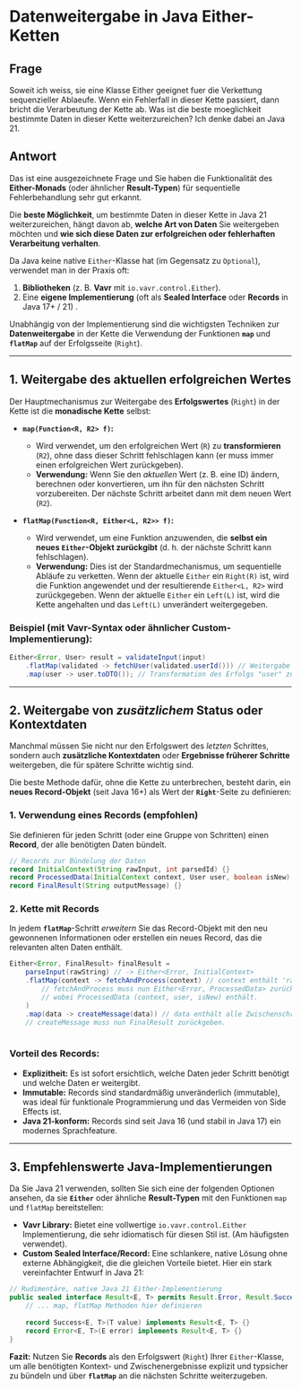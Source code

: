 # Datenweitergabe in Java Either-Ketten

## Frage

Soweit ich weiss, sie eine Klasse Either geeignet fuer die Verkettung
sequenzieller Ablaeufe. Wenn ein Fehlerfall in dieser Kette passiert, dann
bricht die Verarbeutung der Kette ab. Was ist die beste moeglichkeit bestimmte
Daten in dieser Kette weiterzureichen? Ich denke dabei an Java 21.

## Antwort

Das ist eine ausgezeichnete Frage und Sie haben die Funktionalität des **Either-Monads** (oder ähnlicher **Result-Typen**) für sequentielle Fehlerbehandlung sehr gut erkannt.

Die **beste Möglichkeit**, um bestimmte Daten in dieser Kette in Java 21 weiterzureichen, hängt davon ab, **welche Art von Daten** Sie weitergeben möchten und **wie sich diese Daten zur erfolgreichen oder fehlerhaften Verarbeitung verhalten**.

Da Java keine native `Either`-Klasse hat (im Gegensatz zu `Optional`), verwendet man in der Praxis oft:

1.  **Bibliotheken** (z. B. **Vavr** mit `io.vavr.control.Either`).
2.  Eine **eigene Implementierung** (oft als **Sealed Interface** oder **Records** in Java 17+ / 21) .

Unabhängig von der Implementierung sind die wichtigsten Techniken zur **Datenweitergabe** in der Kette die Verwendung der Funktionen **`map`** und **`flatMap`** auf der Erfolgsseite (`Right`).

-----

## 1\. Weitergabe des aktuellen erfolgreichen Wertes

Der Hauptmechanismus zur Weitergabe des **Erfolgswertes** (`Right`) in der Kette ist die **monadische Kette** selbst:

  * **`map(Function<R, R2> f)`:**

      * Wird verwendet, um den erfolgreichen Wert (`R`) zu **transformieren** (`R2`), ohne dass dieser Schritt fehlschlagen kann (er muss immer einen erfolgreichen Wert zurückgeben).
      * **Verwendung:** Wenn Sie den *aktuellen* Wert (z. B. eine ID) ändern, berechnen oder konvertieren, um ihn für den nächsten Schritt vorzubereiten. Der nächste Schritt arbeitet dann mit dem neuen Wert (`R2`).

  * **`flatMap(Function<R, Either<L, R2>> f)`:**

      * Wird verwendet, um eine Funktion anzuwenden, die **selbst ein neues `Either`-Objekt zurückgibt** (d. h. der nächste Schritt kann fehlschlagen).
      * **Verwendung:** Dies ist der Standardmechanismus, um sequentielle Abläufe zu verketten. Wenn der aktuelle `Either` ein `Right(R)` ist, wird die Funktion angewendet und der resultierende `Either<L, R2>` wird zurückgegeben. Wenn der aktuelle `Either` ein `Left(L)` ist, wird die Kette angehalten und das `Left(L)` unverändert weitergegeben.

### Beispiel (mit Vavr-Syntax oder ähnlicher Custom-Implementierung):

```java
Either<Error, User> result = validateInput(input)
    .flatMap(validated -> fetchUser(validated.userId())) // Weitergabe des Erfolgs "validated"
    .map(user -> user.toDTO()); // Transformation des Erfolgs "user" zu einem DTO
```

-----

## 2\. Weitergabe von *zusätzlichem* Status oder Kontextdaten

Manchmal müssen Sie nicht nur den Erfolgswert des *letzten* Schrittes, sondern auch **zusätzliche Kontextdaten** oder **Ergebnisse früherer Schritte** weitergeben, die für spätere Schritte wichtig sind.

Die beste Methode dafür, ohne die Kette zu unterbrechen, besteht darin, ein **neues Record-Objekt** (seit Java 16+) als Wert der **`Right`**-Seite zu definieren:

### 1\. Verwendung eines Records (empfohlen)

Sie definieren für jeden Schritt (oder eine Gruppe von Schritten) einen **Record**, der alle benötigten Daten bündelt.

```java
// Records zur Bündelung der Daten
record InitialContext(String rawInput, int parsedId) {}
record ProcessedData(InitialContext context, User user, boolean isNew) {}
record FinalResult(String outputMessage) {}
```

### 2\. Kette mit Records

In jedem **`flatMap`**-Schritt *erweitern* Sie das Record-Objekt mit den neu gewonnenen Informationen oder erstellen ein neues Record, das die relevanten alten Daten enthält.

```java
Either<Error, FinalResult> finalResult = 
    parseInput(rawString) // -> Either<Error, InitialContext>
    .flatMap(context -> fetchAndProcess(context) // context enthält 'rawInput' und 'parsedId'
        // fetchAndProcess muss nun Either<Error, ProcessedData> zurückgeben,
        // wobei ProcessedData (context, user, isNew) enthält.
    )
    .map(data -> createMessage(data)) // data enthält alle Zwischenschritte
    // createMessage muss nun FinalResult zurückgeben.
    
```

### Vorteil des Records:

  * **Explizitheit:** Es ist sofort ersichtlich, welche Daten jeder Schritt benötigt und welche Daten er weitergibt.
  * **Immutable:** Records sind standardmäßig unveränderlich (immutable), was ideal für funktionale Programmierung und das Vermeiden von Side Effects ist.
  * **Java 21-konform:** Records sind seit Java 16 (und stabil in Java 17) ein modernes Sprachfeature.

-----

## 3\. Empfehlenswerte Java-Implementierungen

Da Sie Java 21 verwenden, sollten Sie sich eine der folgenden Optionen ansehen, da sie **`Either`** oder ähnliche **Result-Typen** mit den Funktionen `map` und `flatMap` bereitstellen:

  * **Vavr Library:** Bietet eine vollwertige `io.vavr.control.Either` Implementierung, die sehr idiomatisch für diesen Stil ist. (Am häufigsten verwendet).
  * **Custom Sealed Interface/Record:** Eine schlankere, native Lösung ohne externe Abhängigkeit, die die gleichen Vorteile bietet. Hier ein stark vereinfachter Entwurf in Java 21:

<!-- end list -->

```java
// Rudimentäre, native Java 21 Either-Implementierung
public sealed interface Result<E, T> permits Result.Error, Result.Success {
    // ... map, flatMap Methoden hier definieren
    
    record Success<E, T>(T value) implements Result<E, T> {}
    record Error<E, T>(E error) implements Result<E, T> {}
}
```

**Fazit:** Nutzen Sie **Records** als den Erfolgswert (`Right`) Ihrer `Either`-Klasse, um alle benötigten Kontext- und Zwischenergebnisse explizit und typsicher zu bündeln und über **`flatMap`** an die nächsten Schritte weiterzugeben.
